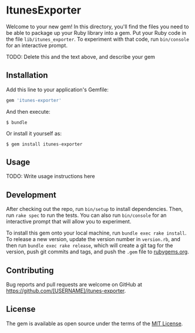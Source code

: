 # ItunesExporter

Welcome to your new gem! In this directory, you'll find the files you need to be able to package up your Ruby library into a gem. Put your Ruby code in the file `lib/itunes_exporter`. To experiment with that code, run `bin/console` for an interactive prompt.

TODO: Delete this and the text above, and describe your gem

## Installation

Add this line to your application's Gemfile:

```ruby
gem 'itunes-exporter'
```

And then execute:

    $ bundle

Or install it yourself as:

    $ gem install itunes-exporter

## Usage

TODO: Write usage instructions here

## Development

After checking out the repo, run `bin/setup` to install dependencies. Then, run `rake spec` to run the tests. You can also run `bin/console` for an interactive prompt that will allow you to experiment.

To install this gem onto your local machine, run `bundle exec rake install`. To release a new version, update the version number in `version.rb`, and then run `bundle exec rake release`, which will create a git tag for the version, push git commits and tags, and push the `.gem` file to [rubygems.org](https://rubygems.org).

## Contributing

Bug reports and pull requests are welcome on GitHub at https://github.com/[USERNAME]/itunes-exporter.


## License

The gem is available as open source under the terms of the [MIT License](http://opensource.org/licenses/MIT).

